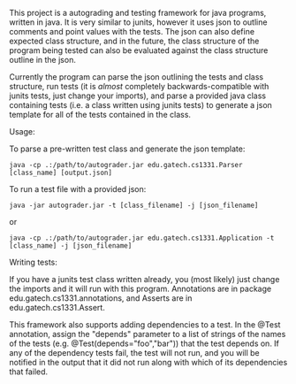 This project is a autograding and testing framework for java programs, written in java. It is very similar to junits, however it uses json to outline comments and point values with the tests. The json can also define expected class structure, and in the future, the class structure of the program being tested can also be evaluated against the class structure outline in the json.

Currently the program can parse the json outlining the tests and class structure, run tests (it is *almost* completely backwards-compatible with junits tests, just change your imports), and parse a provided java class containing tests (i.e. a class written using junits tests) to generate a json template for all of the tests contained in the class.

Usage:

To parse a pre-written test class and generate the json template:

`java -cp .:/path/to/autograder.jar edu.gatech.cs1331.Parser [class_name] [output.json]`

To run a test file with a provided json:

`java -jar autograder.jar -t [class_filename] -j [json_filename]`

or

`java -cp .:/path/to/autograder.jar edu.gatech.cs1331.Application -t [class_name] -j [json_filename]`


Writing tests:

If you have a junits test class written already, you (most likely) just change the imports and it will run with this program. Annotations are in package edu.gatech.cs1331.annotations, and Asserts are in edu.gatech.cs1331.Assert.

This framework also supports adding dependencies to a test. In the @Test annotation, assign the "depends" parameter to a list of strings of the names of the tests (e.g. @Test(depends="foo","bar")) that the test depends on. If any of the dependency tests fail, the test will not run, and you will be notified in the output that it did not run along with which of its dependencies that failed.
